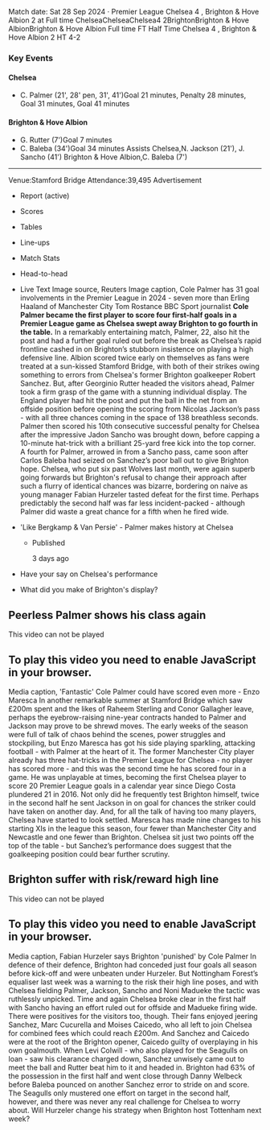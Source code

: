 Match date: Sat 28 Sep 2024
‧
Premier League
Chelsea 4 , Brighton & Hove Albion 2 at Full time
ChelseaChelseaChelsea4
2BrightonBrighton & Hove AlbionBrighton & Hove Albion
Full time
FT
Half Time Chelsea 4 , Brighton & Hove Albion 2
HT 4-2
### Key Events
#### Chelsea
-   C. Palmer (21', 28' pen, 31', 41')Goal 21 minutes, Penalty 28 minutes, Goal 31 minutes, Goal 41 minutes
#### Brighton & Hove Albion
-   G. Rutter (7')Goal 7 minutes
-   C. Baleba (34')Goal 34 minutes
Assists
Chelsea,N. Jackson (21'), J. Sancho (41')
Brighton & Hove Albion,C. Baleba (7')
___
Venue:Stamford Bridge
Attendance:39,495
Advertisement
-   Report (active)
-   Scores
-   Tables
-   Line-ups
-   Match Stats
-   Head-to-head
-   Live Text
Image source, Reuters
Image caption,
Cole Palmer has 31 goal involvements in the Premier League in 2024 - seven more than Erling Haaland of Manchester City
Tom Rostance
BBC Sport journalist
**Cole Palmer became the first player to score four first-half goals in a Premier League game as Chelsea swept away Brighton to go fourth in the table.**
In a remarkably entertaining match, Palmer, 22, also hit the post and had a further goal ruled out before the break as Chelsea’s rapid frontline cashed in on Brighton’s stubborn insistence on playing a high defensive line.
Albion scored twice early on themselves as fans were treated at a sun-kissed Stamford Bridge, with both of their strikes owing something to errors from Chelsea's former Brighton goalkeeper Robert Sanchez.
But, after Georginio Rutter headed the visitors ahead, Palmer took a firm grasp of the game with a stunning individual display.
The England player had hit the post and put the ball in the net from an offside position before opening the scoring from Nicolas Jackson’s pass - with all three chances coming in the space of 138 breathless seconds.
Palmer then scored his 10th consecutive successful penalty for Chelsea after the impressive Jadon Sancho was brought down, before capping a 10-minute hat-trick with a brilliant 25-yard free kick into the top corner.
A fourth for Palmer, arrowed in from a Sancho pass, came soon after Carlos Baleba had seized on Sanchez’s poor ball out to give Brighton hope.
Chelsea, who put six past Wolves last month, were again superb going forwards but Brighton's refusal to change their approach after such a flurry of identical chances was bizarre, bordering on naive as young manager Fabian Hurzeler tasted defeat for the first time.
Perhaps predictably the second half was far less incident-packed - although Palmer did waste a great chance for a fifth when he fired wide.
-   'Like Bergkamp & Van Persie' - Palmer makes history at Chelsea
    
    -   Published
        
        3 days ago
        
    
-   Have your say on Chelsea's performance
    
-   What did you make of Brighton's display?
    
## Peerless Palmer shows his class again
This video can not be played
## To play this video you need to enable JavaScript in your browser.
Media caption,
'Fantastic' Cole Palmer could have scored even more - Enzo Maresca
In another remarkable summer at Stamford Bridge which saw £200m spent and the likes of Raheem Sterling and Conor Gallagher leave, perhaps the eyebrow-raising nine-year contracts handed to Palmer and Jackson may prove to be shrewd moves.
The early weeks of the season were full of talk of chaos behind the scenes, power struggles and stockpiling, but Enzo Maresca has got his side playing sparkling, attacking football - with Palmer at the heart of it.
The former Manchester City player already has three hat-tricks in the Premier League for Chelsea - no player has scored more - and this was the second time he has scored four in a game.
He was unplayable at times, becoming the first Chelsea player to score 20 Premier League goals in a calendar year since Diego Costa plundered 21 in 2016.
Not only did he frequently test Brighton himself, twice in the second half he sent Jackson in on goal for chances the striker could have taken on another day.
And, for all the talk of having too many players, Chelsea have started to look settled. Maresca has made nine changes to his starting XIs in the league this season, four fewer than Manchester City and Newcastle and one fewer than Brighton.
Chelsea sit just two points off the top of the table - but Sanchez’s performance does suggest that the goalkeeping position could bear further scrutiny.
## Brighton suffer with risk/reward high line
This video can not be played
## To play this video you need to enable JavaScript in your browser.
Media caption,
Fabian Hurzeler says Brighton 'punished' by Cole Palmer
In defence of their defence, Brighton had conceded just four goals all season before kick-off and were unbeaten under Hurzeler.
But Nottingham Forest’s equaliser last week was a warning to the risk their high line poses, and with Chelsea fielding Palmer, Jackson, Sancho and Noni Madueke the tactic was ruthlessly unpicked.
Time and again Chelsea broke clear in the first half with Sancho having an effort ruled out for offside and Madueke firing wide.
There were positives for the visitors too, though. Their fans enjoyed jeering Sanchez, Marc Cucurella and Moises Caicedo, who all left to join Chelsea for combined fees which could reach £200m.
And Sanchez and Caicedo were at the root of the Brighton opener, Caicedo guilty of overplaying in his own goalmouth. When Levi Colwill - who also played for the Seagulls on loan - saw his clearance charged down, Sanchez unwisely came out to meet the ball and Rutter beat him to it and headed in.
Brighton had 63% of the possession in the first half and went close through Danny Welbeck before Baleba pounced on another Sanchez error to stride on and score.
The Seagulls only mustered one effort on target in the second half, however, and there was never any real challenge for Chelsea to worry about.
Will Hurzeler change his strategy when Brighton host Tottenham next week?